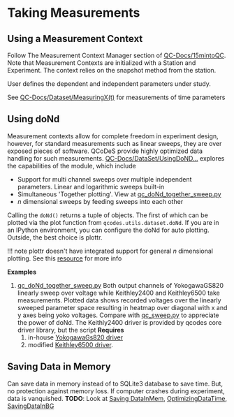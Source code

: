 # Taking Measurements 
## Using a Measurement Context 
Follow The Measurement Context Manager section of [QC-Docs/15mintoQC](http://microsoft.github.io/Qcodes/examples/15_minutes_to_QCoDeS.html#Measurement-Context-Manager). 
Note that Measurement Contexts are initialized with a Station and Experiment. The context relies on the snapshot method from the station. 

User defines the dependent and independent parameters under study. 

See [QC-Docs/Dataset/MeasuringX(t)](http://microsoft.github.io/Qcodes/examples/DataSet/Measuring%20X%20as%20a%20function%20of%20time.html) for measurements of time parameters

## Using doNd
Measurement contexts allow for complete freedom in experiment design, however, for standard measurements such as linear sweeps, they are over exposed pieces of software.
QCoDeS provide highly optimized data handling for such measurements. 
[QC-Docs/DataSet/UsingDoND...](http://microsoft.github.io/Qcodes/examples/DataSet/Using_doNd_functions_in_comparison_to_Measurement_context_manager_for_performing_measurements.html) explores the capabilities of the module, which include 
- Support for multi channel sweeps over multiple independent parameters. Linear and logarithmic sweeps built-in
- Simultaneous 'Together plotting'. View at [qc_doNd_together_sweep.py](/QCoDeS/src/qcodes_testing/qc_dond_together_sweep.py)
- $n$ dimensional sweeps by feeding sweeps into each other

Calling the `doNd()` returns a tuple of objects. The first of which can be plotted via the plot function from `qcodes.utils.dataset.doNd`. 
If you are in an IPython environment, you can configure the doNd for auto plotting. Outside, the best choice is plottr.

!!! note
    plottr doesn't have integrated support for general $n$ dimensional plotting. See this [resource](https://en.wikipedia.org/wiki/Interstellar_(film)) for more info 

**Examples**
1. [qc_doNd_together_sweep.py](/QCoDeS/src/qcodes_testing/qc_dond_together_sweep.py) Both output channels of YokogawaGS820 linearly sweep over voltage while Keithley2400 and Keithley6500 take measurements. Plotted data shows recorded voltages over the linearly sweeped parameter space resulting in heatmap over diagonal with x and y axes being yoko voltages. Compare with [qc_sweep.py](/QCoDeS/src/qcodes_testing/qc_sweep.py) to appreciate the power of doNd. The Keithly2400 driver is provided by qcodes core driver library, but the script
**Requires** 
    1. in-house [YokogawaGs820 driver](/QCoDeS/src/LabDrivers/Yokogawa_GS820.py) 
    2. modified [Keithley6500 driver](/QCoDeS//src/LabDrivers/Keithley_6500_1.py).  


## Saving Data in Memory 
Can save data in memory instead of to SQLite3 database to save time. But, no protection against memory loss. If computer crashes during experiment, data is vanquished. **TODO**: Look at [Saving DataInMem](http://microsoft.github.io/Qcodes/examples/DataSet/InMemoryDataSet.html),  [OptimizingDataTime](http://microsoft.github.io/Qcodes/examples/DataSet/Performing-measurements-using-qcodes-parameters-and-dataset.html#Optimizing-measurement-time), [SavingDataInBG](http://microsoft.github.io/Qcodes/examples/DataSet/Saving_data_in_the_background.html)
